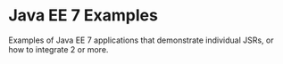 Java EE 7 Examples
================

Examples of Java EE 7 applications that demonstrate individual JSRs, or how to integrate 2 or more.

